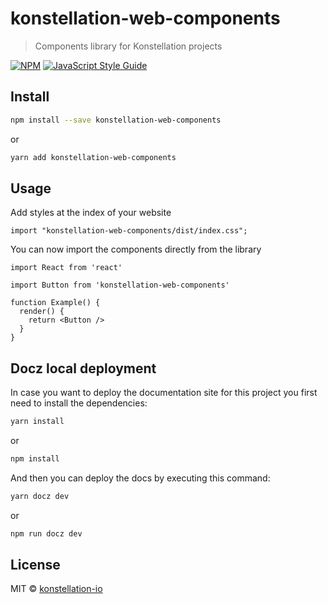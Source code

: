 # konstellation-web-components

> Components library for Konstellation projects

[![NPM](https://img.shields.io/npm/v/konstellation-web-components.svg)](https://www.npmjs.com/package/konstellation-web-components) [![JavaScript Style Guide](https://img.shields.io/badge/code_style-standard-brightgreen.svg)](https://standardjs.com)

## Install

```bash
npm install --save konstellation-web-components
```

or

```bash
yarn add konstellation-web-components
```

## Usage

Add styles at the index of your website

```tsx
import "konstellation-web-components/dist/index.css";
```

You can now import the components directly from the library

```tsx
import React from 'react'

import Button from 'konstellation-web-components'

function Example() {
  render() {
    return <Button />
  }
}
```

## Docz local deployment

In case you want to deploy the documentation site for this project you first need to install the dependencies:

```bash
yarn install
```

or

```bash
npm install
```

And then you can deploy the docs by executing this command:

```bash
yarn docz dev
```

or

```bash
npm run docz dev
```

## License

MIT © [konstellation-io](https://github.com/konstellation-io)
